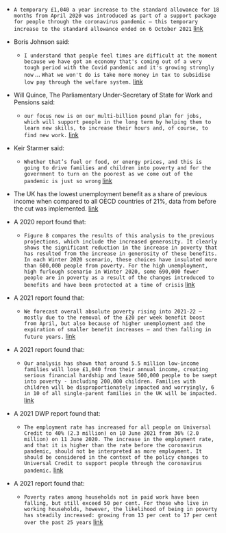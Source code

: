 - `A temporary £1,040 a year increase to the standard allowance for 18 months from April 2020 was introduced as part of a support package for people through the coronavirus pandemic – this temporary increase to the standard allowance ended on 6 October 2021` [link](https://www.gov.uk/government/publications/universal-credit-statistics-background-information-and-methodology/universal-credit-statistics-background-information-and-methodology\#coronavirus)
- Boris Johnson said:
    
    - `I understand that people feel times are difficult at the moment because we have got an economy that's coming out of a very tough period with the Covid pandemic and it's growing strongly now` ... `What we won't do is take more money in tax to subsidise low pay through the welfare system.` [link](https://www.walesonline.co.uk/news/uk-news/boris-johnson-defends-20-universal-21765990)
    
- Will Quince, The Parliamentary Under-Secretary of State for Work and Pensions said:
    
    - `our focus now is on our multi-billion pound plan for jobs, which will support people in the long term by helping them to learn new skills, to increase their hours and, of course, to find new work.` [link](https://www.theyworkforyou.com/whall/?id=2021-07-21b.432.0\#g442.1)
    
- Keir Starmer said:
    
    - `Whether that’s fuel or food, or energy prices, and this is going to drive families and children into poverty and for the government to turn on the poorest as we come out of the pandemic is just so wrong` [link](https://www.theguardian.com/society/2021/oct/08/keir-starmer-universal-credit-cut-is-an-attack-on-the-poorest)
    
  
- The UK has the lowest unemployment benefit as a share of previous income when compared to all OECD countries of 21%, data from before the cut was implemented. [link](https://data.oecd.org/benwage/benefits-in-unemployment-share-of-previous-income.htm)
- A 2020 report found that:
    
    - `Figure 8 compares the results of this analysis to the previous projections, which include the increased generosity. It clearly shows the significant reduction in the increase in poverty that has resulted from the increase in generosity of these benefits. In each Winter 2020 scenario, these choices have insulated more than 600,000 people from poverty. For the high unemployment, high furlough scenario in Winter 2020, some 690,000 fewer people are in poverty as a result of the changes introduced to benefits and have been protected at a time of crisis` [link](https://li.com/reports/poverty-during-the-covid-19-crisis/)
    
- A 2021 report found that:
    
    - `We forecast overall absolute poverty rising into 2021-22 – mostly due to the removal of the £20 per week benefit boost from April, but also because of higher unemployment and the expiration of smaller benefit increases – and then falling in future years.` [link](https://www.resolutionfoundation.org/app/uploads/2021/01/Living-standards-outlook-2021.pdf)
    
- A 2021 report found that:
    
    - `Our analysis has shown that around 5.5 million low-income families will lose £1,040 from their annual income, creating serious financial hardship and leave 500,000 people to be swept into poverty - including 200,000 children. Families with children will be disproportionately impacted and worryingly, 6 in 10 of all single-parent families in the UK will be impacted.` [link](https://www.jrf.org.uk/universal-credit-cut-impact-constituency)
    
- A 2021 DWP report found that:
    
    - `The employment rate has increased for all people on Universal Credit to 40% (2.3 million) on 10 June 2021 from 36% (2.0 million) on 11 June 2020. The increase in the employment rate, and that it is higher than the rate before the coronavirus pandemic, should not be interpreted as more employment. It should be considered in the context of the policy changes to Universal Credit to support people through the coronavirus pandemic.` [link](https://www.gov.uk/government/statistics/universal-credit-statistics-29-april-2013-to-8-july-2021/universal-credit-statistics-29-april-2013-to-8-july-2021\#people-on-uc-header)
    
- A 2021 report found that:
    
    - `Poverty rates among households not in paid work have been falling, but still exceed 50 per cent. For those who live in working households, however, the likelihood of being in poverty has steadily increased: growing from 13 per cent to 17 per cent over the past 25 years` [link](https://www.ippr.org/files/2021-05/no-longer-managing-may21.pdf)
    